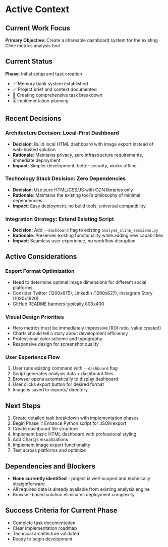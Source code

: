 # Active Context

## Current Work Focus
**Primary Objective**: Create a shareable dashboard system for the existing Cline metrics analysis tool

## Current Status
**Phase**: Initial setup and task creation
- ✅ Memory bank system established
- ✅ Project brief and context documented
- 🔄 Creating comprehensive task breakdown
- ⏳ Implementation planning

## Recent Decisions

### Architecture Decision: Local-First Dashboard
- **Decision**: Build local HTML dashboard with image export instead of web-hosted solution
- **Rationale**: Maintains privacy, zero infrastructure requirements, immediate deployment
- **Impact**: Simpler development, better security, works offline

### Technology Stack Decision: Zero Dependencies
- **Decision**: Use pure HTML/CSS/JS with CDN libraries only
- **Rationale**: Maintains the existing tool's philosophy of minimal dependencies
- **Impact**: Easy deployment, no build tools, universal compatibility

### Integration Strategy: Extend Existing Script
- **Decision**: Add `--dashboard` flag to existing `analyze_cline_sessions.py`
- **Rationale**: Preserves existing functionality while adding new capabilities
- **Impact**: Seamless user experience, no workflow disruption

## Active Considerations

### Export Format Optimization
- Need to determine optimal image dimensions for different social platforms
- Consider Twitter (1200x675), LinkedIn (1200x627), Instagram Story (1080x1920)
- GitHub README banners typically 800x400

### Visual Design Priorities
- Hero metrics must be immediately impressive (ROI ratio, value created)
- Charts should tell a story about development efficiency
- Professional color scheme and typography
- Responsive design for screenshot quality

### User Experience Flow
1. User runs existing command with `--dashboard` flag
2. Script generates analysis data + dashboard files
3. Browser opens automatically to display dashboard
4. User clicks export button for desired format
5. Image is saved to exports/ directory

## Next Steps
1. Create detailed task breakdown with implementation phases
2. Begin Phase 1: Enhance Python script for JSON export
3. Create dashboard file structure
4. Implement basic HTML dashboard with professional styling
5. Add Chart.js visualizations
6. Implement image export functionality
7. Test across platforms and optimize

## Dependencies and Blockers
- **None currently identified** - project is well-scoped and technically straightforward
- All required data is already available from existing analysis engine
- Browser-based solution eliminates deployment complexity

## Success Criteria for Current Phase
- Complete task documentation
- Clear implementation roadmap
- Technical architecture validated
- Ready to begin development
